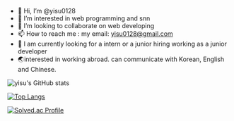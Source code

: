 - 👋 Hi, I’m @yisu0128
- 👀 I’m interested in web programming and snn
- 💞️ I’m looking to collaborate on web developing
- 📫 How to reach me : my email: yisu0128@gmail.com
- 🐾 I am currently looking for a intern or a junior hiring working as a junior developer
- 🌏interested in working abroad. can communicate with Korean, English and Chinese. 



![yisu's GitHub stats](https://github-readme-stats.vercel.app/api?username=yisu0128&theme=buefy&show_icons=true)

[![Top Langs](https://github-readme-stats.vercel.app/api/top-langs/?username=yisu0128&layout=compact)](https://github.com/yisu0128/github-readme-stats)

[![Solved.ac Profile](http://mazassumnida.wtf/api/generate_badge?boj=yisu0128)](https://solved.ac/yisu0128)
